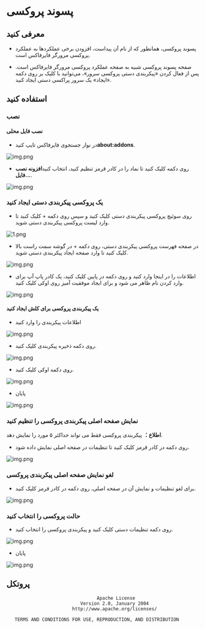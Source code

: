 # پسوند پروکسی
## معرفی کنید

+ پسوند پروکسی، همانطور که از نام آن پیداست، افزودن برخی عملکردها به عملکرد پروکسی مرورگر فایرفاکس است.
  
+ صفحه پسوند پروکسی شبیه به صفحه عملکرد پروکسی مرورگر فایرفاکس است. پس از فعال کردن «پیکربندی دستی پروکسی سرور»، می‌توانید با کلیک بر روی دکمه «ایجاد» یک سرور پراکسی دستی ایجاد کنید.

## استفاده کنید

### نصب

#### نصب فایل محلی

+ در نوار جستجوی فایرفاکس تایپ کنید**about:addons**.

![img.png](images/12.png)
  
+ روی دکمه کلیک کنید تا نماد را در کادر قرمز تنظیم کنید، انتخاب کنید**افزونه نصب فایل...**.

![img.png](images/13.png)

### یک پروکسی پیکربندی دستی ایجاد کنید
+ روی سوئیچ پروکسی پیکربندی دستی کلیک کنید و سپس روی دکمه + کلیک کنید تا وارد لیست پروکسی پیکربندی دستی شوید.

![1.png](images/1.png)

+ در صفحه فهرست پروکسی پیکربندی دستی، روی دکمه + در گوشه سمت راست بالا کلیک کنید تا وارد صفحه ایجاد پیکربندی دستی شوید.

![img.png](images/2.png)

+ اطلاعات را در اینجا وارد کنید و روی دکمه در پایین کلیک کنید، یک کادر پاپ آپ برای وارد کردن نام ظاهر می شود و برای ایجاد موفقیت آمیز روی اوکی کلیک کنید.

![img.png](images/3.png)

#### یک پیکربندی پروکسی برای کلش ایجاد کنید
+ اطلاعات پیکربندی را وارد کنید

![img.png](images/4.png)

+ روی دکمه ذخیره پیکربندی کلیک کنید.

![img.png](images/5.png)

+ روی دکمه اوکی کلیک کنید.

![img.png](images/6.png)

+ پایان

![img.png](images/7.png)

### نمایش صفحه اصلی پیکربندی پروکسی را تنظیم کنید

**اطلاع：** پیکربندی پروکسی فقط می تواند حداکثر ۵ مورد را نمایش دهد.

+ روی دکمه در کادر قرمز کلیک کنید تا تنظیمات در صفحه اصلی نمایش داده شود.

![img.png](images/8.png)

### لغو نمایش صفحه اصلی پیکربندی پروکسی

+ برای لغو تنظیمات و نمایش آن در صفحه اصلی، روی دکمه در کادر قرمز کلیک کنید.

![img.png](images/9.png)

### حالت پروکسی را انتخاب کنید

+ روی دکمه تنظیمات دستی کلیک کنید و پیکربندی پروکسی را انتخاب کنید.

![img.png](images/10.png)

+ پایان

![img.png](images/11.png)

## پروتکل
```
                                 Apache License
                           Version 2.0, January 2004
                        http://www.apache.org/licenses/

   TERMS AND CONDITIONS FOR USE, REPRODUCTION, AND DISTRIBUTION
```
